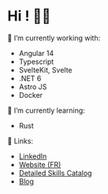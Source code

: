 # Hi ! 👋🏻

🔭 I’m currently working with:
  - Angular 14
  - Typescript
  - SvelteKit, Svelte
  - .NET 6
  - Astro JS
  - Docker

🌱 I’m currently learning:
  - Rust

🔗 Links:
 - [LinkedIn](https://www.linkedin.com/in/lambert-theo/)
 - [Website (FR)](https://theolambert.com)
 - [Detailed Skills Catalog](https://johnny-boy.notion.site/24424d738beb4f0bb16545fe650b10c1?v=16ed97b3168245a4ad57bcb92a72e378)
 - [Blog](https://johnny-boy.notion.site/johnny-boy/What-s-on-my-mind-044a63e8544f46e2be731ae6bb17f73a)
